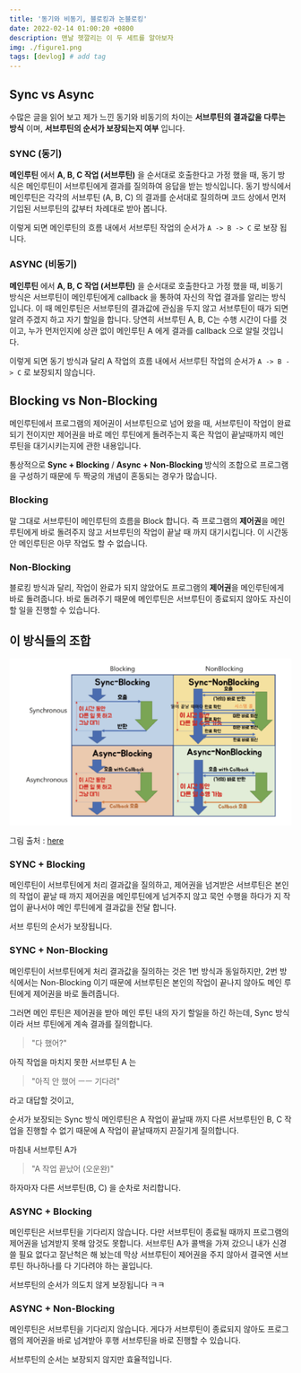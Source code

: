 ```yaml
---
title: '동기와 비동기, 블로킹과 논블로킹'
date: 2022-02-14 01:00:20 +0800
description: 맨날 헷깔리는 이 두 세트를 알아보자
img: ./figure1.png
tags: [devlog] # add tag
---
```


## Sync vs Async
수많은 글을 읽어 보고 제가 느낀 동기와 비동기의 차이는 **서브루틴의 결과값을 다루는 방식** 이며, **서브루틴의 순서가 보장되는지 여부** 입니다.  

### SYNC (동기)
**메인루틴** 에서 **A, B, C 작업 (서브루틴)** 을 순서대로 호출한다고 가정 했을 때, 동기 방식은 메인루틴이 서브루틴에게 결과를 질의하여 응답을 받는 방식입니다. 동기 방식에서 메인루틴은 각각의 서브루틴 (A, B, C) 의 결과를 순서대로 질의하며 코드 상에서 먼저 기입된 서브루틴의 값부터 차례대로 받아 봅니다. 

이렇게 되면 메인루틴의 흐름 내에서 서브루틴 작업의 순서가 `A -> B -> C` 로 보장 됩니다. 

### ASYNC (비동기)
**메인루틴** 에서 **A, B, C 작업 (서브루틴)** 을 순서대로 호출한다고 가정 했을 때, 비동기 방식은 서브루틴이 메인루틴에게 callback 을 통하여 자신의 작업 결과를 알리는 방식입니다. 이 때 메인루틴은 서브루틴의 결과값에 관심을 두지 않고 서브루틴이 때가 되면 알려 주겠지 하고 자기 할일을 합니다. 당연히 서브루틴 A, B, C는 수행 시간이 다를 것이고, 누가 먼저인지에 상관 없이 메인루틴 A 에게 결과를 callback 으로 알릴 것입니다.  

이렇게 되면 동기 방식과 달리 A 작업의 흐름 내에서 서브루틴 작업의 순서가 `A -> B -> C` 로 보장되지 않습니다.

## Blocking vs Non-Blocking
메인루틴에서 프로그램의 제어권이 서브루틴으로 넘어 왔을 때, 서브루틴이 작업이 완료되기 전이지만 제어권을 바로 메인 루틴에게 돌려주는지 혹은 작업이 끝날때까지 메인 루틴을 대기시키는지에 관한 내용입니다.

통상적으로 **Sync + Blocking** / **Async + Non-Blocking** 방식의 조합으로 프로그램을 구성하기 때문에 두 짝궁의 개념이 혼동되는 경우가 많습니다.

### Blocking 
말 그대로 서브루틴이 메인루틴의 흐름을 Block 합니다. 즉 프로그램의 **제어권**을 메인루틴에게 바로 돌려주지 않고 서브루틴의 작업이 끝날 때 까지 대기시킵니다. 이 시간동안 메인루틴은 아무 작업도 할 수 없습니다.

### Non-Blocking 
블로킹 방식과 달리, 작업이 완료가 되지 않았어도 프로그램의 **제어권**을 메인루틴에게 바로 돌려줍니다. 바로 돌려주기 때문에 메인루틴은 서브루틴이 종료되지 않아도 자신이 할 일을 진행할 수 있습니다.

## 이 방식들의 조합 

![비동기 / 동기 / 블로킹 / 논블로킹 조합](./comb.png)

그림 출처 : [here](https://inpa.tistory.com/entry/%F0%9F%91%A9%E2%80%8D%F0%9F%92%BB-%EB%8F%99%EA%B8%B0%EB%B9%84%EB%8F%99%EA%B8%B0-%EB%B8%94%EB%A1%9C%ED%82%B9%EB%85%BC%EB%B8%94%EB%A1%9C%ED%82%B9-%EA%B0%9C%EB%85%90-%EC%A0%95%EB%A6%AC)

### SYNC + Blocking 
메인루틴이 서브루틴에게 처리 결과값을 질의하고, 제어권을 넘겨받은 서브루틴은 본인의 작업이 끝날 때 까지 제어권을 메인루틴에게 넘겨주지 않고 묵언 수행을 하다가 지 작업이 끝나서야 메인 루틴에게 결과값을 전달 합니다.  

서브 루틴의 순서가 보장됩니다.

### SYNC + Non-Blocking 
메인루틴이 서브루틴에게 처리 결과값을 질의하는 것은 1번 방식과 동일하지만, 2번 방식에서는 Non-Blocking 이기 때문에 서브루틴은 본인의 작업이 끝나지 않아도 메인 루틴에게 제어권을 바로 돌려줍니다. 

그러면 메인 루틴은 제어권을 받아 메인 루틴 내의 자기 할일을 하긴 하는데, Sync 방식이라 서브 루틴에게 계속 결과를 질의합니다.

> "다 했어?"

아직 작업을 마치지 못한 서브루틴 A 는 

> "아직 안 했어 ㅡㅡ 기다려"

라고 대답할 것이고, 

순서가 보장되는 Sync 방식 메인루틴은 A 작업이 끝날때 까지 다른 서브루틴인 B, C 작업을 진행할 수 없기 때문에 A 작업이 끝날때까지 끈질기게 질의합니다.

마침내 서브루틴 A가 

> "A 작업 끝났어 (오운완)"

하자마자 다른 서브루틴(B, C) 을 순차로 처리합니다.

### ASYNC + Blocking 
메인루틴은 서브루틴을 기다리지 않습니다. 다만 서브루틴이 종료될 때까지 프로그램의 제어권을 넘겨받지 못해 암것도 못합니다. 서브루틴 A가 콜백을 가져 갔으니 내가 신경쓸 필요 없다고 잘난척은 해 놨는데 막상 서브루틴이 제어권을 주지 않아서 결국엔 서브루틴 하나하나를 다 기다려야 하는 꼴입니다.

서브루틴의 순서가 의도치 않게 보장됩니다 ㅋㅋ 

### ASYNC + Non-Blocking 
메인루틴은 서브루틴을 기다리지 않습니다. 게다가 서브루틴이 종료되지 않아도 프로그램의 제어권을 바로 넘겨받아 후행 서브루틴을 바로 진행할 수 있습니다. 

서브루틴의 순서는 보장되지 않지만 효율적입니다.